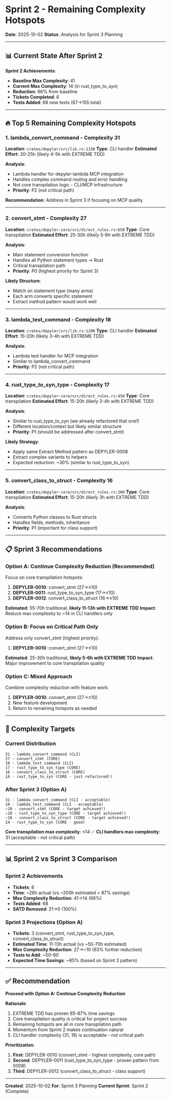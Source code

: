 # Sprint 2 - Remaining Complexity Hotspots

**Date**: 2025-10-02
**Status**: Analysis for Sprint 3 Planning

---

## 📊 **Current State After Sprint 2**

**Sprint 2 Achievements**:
- **Baseline Max Complexity**: 41
- **Current Max Complexity**: 14 (in rust_type_to_syn)
- **Reduction**: 66% from baseline
- **Tickets Completed**: 6
- **Tests Added**: 68 new tests (87→155 total)

---

## 🔥 **Top 5 Remaining Complexity Hotspots**

### **1. lambda_convert_command - Complexity 31**
**Location**: `crates/depyler/src/lib.rs:1150`
**Type**: CLI handler
**Estimated Effort**: 20-25h (likely 4-5h with EXTREME TDD)

**Analysis**:
- Lambda handler for depyler-lambda MCP integration
- Handles complex command routing and error handling
- Not core transpilation logic - CLI/MCP infrastructure
- **Priority**: P2 (not critical path)

**Recommendation**: Address in Sprint 3 if focusing on MCP quality

---

### **2. convert_stmt - Complexity 27**
**Location**: `crates/depyler-core/src/direct_rules.rs:650`
**Type**: Core transpilation
**Estimated Effort**: 25-30h (likely 5-6h with EXTREME TDD)

**Analysis**:
- Main statement conversion function
- Handles all Python statement types → Rust
- Critical transpilation path
- **Priority**: P0 (highest priority for Sprint 3)

**Likely Structure**:
- Match on statement type (many arms)
- Each arm converts specific statement
- Extract method pattern would work well

---

### **3. lambda_test_command - Complexity 18**
**Location**: `crates/depyler/src/lib.rs:1200`
**Type**: CLI handler
**Estimated Effort**: 15-20h (likely 3-4h with EXTREME TDD)

**Analysis**:
- Lambda test handler for MCP integration
- Similar to lambda_convert_command
- **Priority**: P2 (not critical path)

---

### **4. rust_type_to_syn_type - Complexity 17**
**Location**: `crates/depyler-core/src/direct_rules.rs:450`
**Type**: Core transpilation
**Estimated Effort**: 15-20h (likely 3-4h with EXTREME TDD)

**Analysis**:
- Similar to rust_type_to_syn (we already refactored that one!)
- Different location/context but likely similar structure
- **Priority**: P1 (should be addressed after convert_stmt)

**Likely Strategy**:
- Apply same Extract Method pattern as DEPYLER-0008
- Extract complex variants to helpers
- Expected reduction: ~30% (similar to rust_type_to_syn)

---

### **5. convert_class_to_struct - Complexity 16**
**Location**: `crates/depyler-core/src/direct_rules.rs:200`
**Type**: Core transpilation
**Estimated Effort**: 15-20h (likely 3h with EXTREME TDD)

**Analysis**:
- Converts Python classes to Rust structs
- Handles fields, methods, inheritance
- **Priority**: P1 (important for class support)

---

## 📋 **Sprint 3 Recommendations**

### **Option A: Continue Complexity Reduction (Recommended)**
Focus on core transpilation hotspots:

1. **DEPYLER-0010**: convert_stmt (27→≤10)
2. **DEPYLER-0011**: rust_type_to_syn_type (17→≤10)
3. **DEPYLER-0012**: convert_class_to_struct (16→≤10)

**Estimated**: 55-70h traditional, **likely 11-13h with EXTREME TDD**
**Impact**: Reduce max complexity to ~14 in CLI handlers only

### **Option B: Focus on Critical Path Only**
Address only convert_stmt (highest priority):

1. **DEPYLER-0010**: convert_stmt (27→≤10)

**Estimated**: 25-30h traditional, **likely 5-6h with EXTREME TDD**
**Impact**: Major improvement to core transpilation quality

### **Option C: Mixed Approach**
Combine complexity reduction with feature work:

1. **DEPYLER-0010**: convert_stmt (27→≤10)
2. New feature development
3. Return to remaining hotspots as needed

---

## 🎯 **Complexity Targets**

### **Current Distribution**
```
31 - lambda_convert_command (CLI)
27 - convert_stmt (CORE)
18 - lambda_test_command (CLI)
17 - rust_type_to_syn_type (CORE)
16 - convert_class_to_struct (CORE)
14 - rust_type_to_syn (CORE - just refactored!)
```

### **After Sprint 3 (Option A)**
```
31 - lambda_convert_command (CLI - acceptable)
18 - lambda_test_command (CLI - acceptable)
~10 - convert_stmt (CORE - target achieved!)
~10 - rust_type_to_syn_type (CORE - target achieved!)
~10 - convert_class_to_struct (CORE - target achieved!)
14 - rust_type_to_syn (CORE - good)
```

**Core transpilation max complexity**: ≤14 ✅
**CLI handlers max complexity**: 31 (acceptable - not critical path)

---

## 📊 **Sprint 2 vs Sprint 3 Comparison**

### **Sprint 2 Achievements**
- **Tickets**: 6
- **Time**: ~26h actual (vs ~200h estimated = 87% savings)
- **Max Complexity Reduction**: 41→14 (66%)
- **Tests Added**: 68
- **SATD Removed**: 21→0 (100%)

### **Sprint 3 Projections (Option A)**
- **Tickets**: 3 (convert_stmt, rust_type_to_syn_type, convert_class_to_struct)
- **Estimated Time**: 11-13h actual (vs ~55-70h estimated)
- **Max Complexity Reduction**: 27→~10 (63% further reduction)
- **Tests to Add**: ~50-60
- **Expected Time Savings**: ~85% (based on Sprint 2 pattern)

---

## ✅ **Recommendation**

**Proceed with Option A: Continue Complexity Reduction**

**Rationale**:
1. EXTREME TDD has proven 85-87% time savings
2. Core transpilation quality is critical for project success
3. Remaining hotspots are all in core transpilation path
4. Momentum from Sprint 2 makes continuation natural
5. CLI handler complexity (31, 18) is acceptable - not critical path

**Prioritization**:
1. **First**: DEPYLER-0010 (convert_stmt - highest complexity, core path)
2. **Second**: DEPYLER-0011 (rust_type_to_syn_type - proven pattern from 0008)
3. **Third**: DEPYLER-0012 (convert_class_to_struct - class support)

---

**Created**: 2025-10-02
**For**: Sprint 3 Planning
**Current Sprint**: Sprint 2 (Complete)
